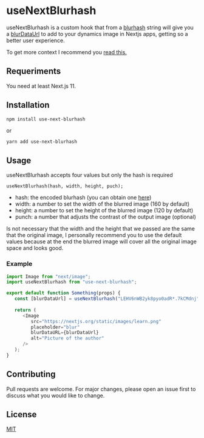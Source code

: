 # useNextBlurhash

useNextBlurhash is a custom hook that from a [blurhash](https://blurha.sh/) string will give you a [blurDataUrl](https://nextjs.org/docs/api-reference/next/image#blurdataurl) to add to your dynamics image in Nextjs apps, getting so a better user experience.

To get more context I recommend you [read this.](https://nextjs.org/blog/next-11#image-placeholders) 

## Requeriments

You need at least Next.js 11.

## Installation

```bash
npm install use-next-blurhash
```

or

```
yarn add use-next-blurhash
```

## Usage
useNextBlurhash accepts four values but only the hash is required
```
useNextBlurhash(hash, width, height, puch);
```

* hash: the encoded blurhash (you can obtain one [here](https://blurha.sh/))
* width: a number to set the width of the blurred image (160 by default)
* height: a number to set the height of the blurred image (120 by default)
* punch: a number that adjusts the contrast of the output image (optional)

Is not necessary that the width and the height that we passed are the same that the original image, I personally recommend you to use the default values because at the end the blurred image will cover all the original image space and looks good.

### Example

```javascript
import Image from "next/image";
import useNextBlurhash from "use-next-blurhash";

export default function Something(props) {
   const [blurDataUrl] = useNextBlurhash("LEHV6nWB2yk8pyo0adR*.7kCMdnj");
   
   return (
      <Image
         src="https://nextjs.org/static/images/learn.png"
         placeholder="blur"
         blurDataURL={blurDataUrl}
         alt="Picture of the author"
      />
   );
}
```

## Contributing
Pull requests are welcome. For major changes, please open an issue first to discuss what you would like to change.

## License
[MIT](https://choosealicense.com/licenses/mit/)
